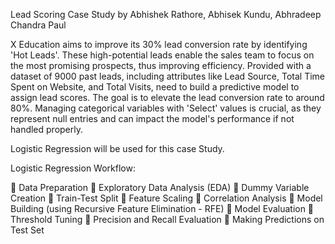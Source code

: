 Lead Scoring Case Study
by Abhishek Rathore, Abhisek Kundu, Abhradeep Chandra Paul

X Education aims to improve its 30% lead conversion rate by identifying 'Hot Leads'. These high-potential leads enable the sales team to focus on the most promising prospects, thus improving efficiency. 
Provided with a dataset of 9000 past leads, including attributes like Lead Source, Total Time Spent on Website, and Total Visits, need to build a predictive model to assign lead scores. The goal is to elevate the lead conversion rate to around 80%. 
Managing categorical variables with 'Select' values is crucial, as they represent null entries and can impact the model's performance if not handled properly.

Logistic Regression will be used for this case Study.

Logistic Regression Workflow: 

	Data Preparation
	Exploratory Data Analysis (EDA)
	Dummy Variable Creation
	Train-Test Split
	Feature Scaling
	Correlation Analysis
	Model Building (using Recursive Feature Elimination - RFE)
	Model Evaluation
	Threshold Tuning
	Precision and Recall Evaluation
	Making Predictions on Test Set

